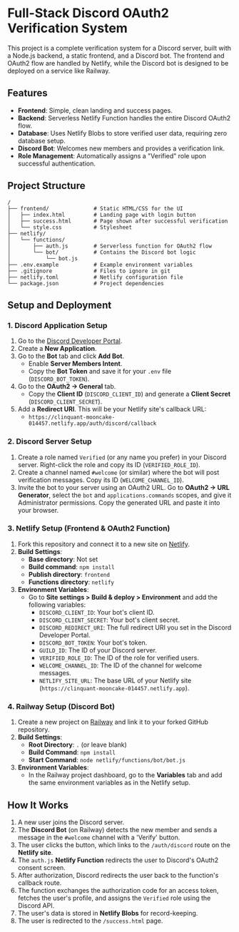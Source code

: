 # Full-Stack Discord OAuth2 Verification System

This project is a complete verification system for a Discord server, built with a Node.js backend, a static frontend, and a Discord bot. The frontend and OAuth2 flow are handled by Netlify, while the Discord bot is designed to be deployed on a service like Railway.

## Features

- **Frontend**: Simple, clean landing and success pages.
- **Backend**: Serverless Netlify Function handles the entire Discord OAuth2 flow.
- **Database**: Uses Netlify Blobs to store verified user data, requiring zero database setup.
- **Discord Bot**: Welcomes new members and provides a verification link.
- **Role Management**: Automatically assigns a "Verified" role upon successful authentication.

## Project Structure

```
/
├── frontend/              # Static HTML/CSS for the UI
│   ├── index.html         # Landing page with login button
│   ├── success.html       # Page shown after successful verification
│   └── style.css          # Stylesheet
├── netlify/
│   └── functions/
│       ├── auth.js        # Serverless function for OAuth2 flow
│       └── bot/           # Contains the Discord bot logic
│           └── bot.js
├── .env.example           # Example environment variables
├── .gitignore             # Files to ignore in git
├── netlify.toml           # Netlify configuration file
└── package.json           # Project dependencies
```

## Setup and Deployment

### 1. Discord Application Setup

1.  Go to the [Discord Developer Portal](https://discord.com/developers/applications).
2.  Create a **New Application**.
3.  Go to the **Bot** tab and click **Add Bot**. 
    - Enable **Server Members Intent**.
    - Copy the **Bot Token** and save it for your `.env` file (`DISCORD_BOT_TOKEN`).
4.  Go to the **OAuth2 -> General** tab.
    - Copy the **Client ID** (`DISCORD_CLIENT_ID`) and generate a **Client Secret** (`DISCORD_CLIENT_SECRET`).
5.  Add a **Redirect URI**. This will be your Netlify site's callback URL:
    - `https://clinquant-mooncake-014457.netlify.app/auth/discord/callback`

### 2. Discord Server Setup

1.  Create a role named `Verified` (or any name you prefer) in your Discord server. Right-click the role and copy its ID (`VERIFIED_ROLE_ID`).
2.  Create a channel named `#welcome` (or similar) where the bot will post verification messages. Copy its ID (`WELCOME_CHANNEL_ID`).
3.  Invite the bot to your server using an OAuth2 URL. Go to **OAuth2 -> URL Generator**, select the `bot` and `applications.commands` scopes, and give it Administrator permissions. Copy the generated URL and paste it into your browser.

### 3. Netlify Setup (Frontend & OAuth2 Function)

1.  Fork this repository and connect it to a new site on [Netlify](https://netlify.com).
2.  **Build Settings**:
    - **Base directory**: Not set
    - **Build command**: `npm install`
    - **Publish directory**: `frontend`
    - **Functions directory**: `netlify`
3.  **Environment Variables**:
    - Go to **Site settings > Build & deploy > Environment** and add the following variables:
      - `DISCORD_CLIENT_ID`: Your bot's client ID.
      - `DISCORD_CLIENT_SECRET`: Your bot's client secret.
      - `DISCORD_REDIRECT_URI`: The full redirect URI you set in the Discord Developer Portal.
      - `DISCORD_BOT_TOKEN`: Your bot's token.
      - `GUILD_ID`: The ID of your Discord server.
      - `VERIFIED_ROLE_ID`: The ID of the role for verified users.
      - `WELCOME_CHANNEL_ID`: The ID of the channel for welcome messages.
      - `NETLIFY_SITE_URL`: The base URL of your Netlify site (`https://clinquant-mooncake-014457.netlify.app`).

### 4. Railway Setup (Discord Bot)

1.  Create a new project on [Railway](https://railway.app) and link it to your forked GitHub repository.
2.  **Build Settings**:
    - **Root Directory**: `.` (or leave blank)
    - **Build Command**: `npm install`
    - **Start Command**: `node netlify/functions/bot/bot.js`
3.  **Environment Variables**:
    - In the Railway project dashboard, go to the **Variables** tab and add the same environment variables as in the Netlify setup.

## How It Works

1.  A new user joins the Discord server.
2.  The **Discord Bot** (on Railway) detects the new member and sends a message in the `#welcome` channel with a 'Verify' button.
3.  The user clicks the button, which links to the `/auth/discord` route on the **Netlify site**.
4.  The `auth.js` **Netlify Function** redirects the user to Discord's OAuth2 consent screen.
5.  After authorization, Discord redirects the user back to the function's callback route.
6.  The function exchanges the authorization code for an access token, fetches the user's profile, and assigns the `Verified` role using the Discord API.
7.  The user's data is stored in **Netlify Blobs** for record-keeping.
8.  The user is redirected to the `/success.html` page.
